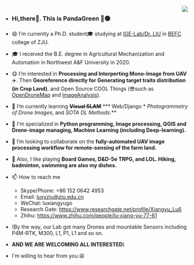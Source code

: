 <img align="right" src="https://github-readme-stats.vercel.app/api?username=HobbitArmy&show_icons=true&icon_color=CE1D2D&text_color=718096&bg_color=ffffff&hide_title=true" />

- ### Hi,there👋. This is **PandaGreen 🐼🟢**
- 😄 I’m currently a Ph.D. student🎓 studying at [IGE-Lab/Dr. LIU][IGE] in [BEFC][BEFC] college of ZJU.
- 🎓 I received the B.E. degree in Agricultural Mechanization and Automation in Northwest A&F University in 2020.
- 😋 I’m interested in **Processing and Interperting Mono-Image from UAV**✈️. Then **Georeference directly for Generating target traits distribution (in Crop Land)**. and Open Source COOL Things (😎such as [OpenDroneMap][ODM] and [ImageAnalysis][IMG_ANA]).
- 🌱 I’m currently learning ~~**Visual SLAM**~~ *** Web/Django * *Photogrammetry of Drone Images*, and *SOTA DL Methods*.**
- 🙋 I'm specialized in **Python programming, Image processing, QGIS and Drone-image managing, Machine Learning (including Deep-learning).**
- 💞️ I’m looking to collaborate on the **fully-automated UAV image processing workflow for remote-sensing of the farm land.**
- 🐲 Also, I like playing **Board Games, D&D-5e TRPG, and LOL. Hiking, badminton, swimming are also my dishes.**
- 📫 How to reach me 
  - Skype/Phone: +86 152 0642 4953
  - Email: luxyzju@zju.edu.cn
  - WeChat: luxiangyugo
  - Research Gate: https://www.researchgate.net/profile/Xiangyu_Lu6
  - Zhihu: https://www.zhihu.com/people/lu-xiang-yu-77-61

- (By the way, our Lab got many Drones and mountable Sensors including P4M-RTK, M300, L1, P1, L1 and so on. 
- **AND WE ARE WELCOMING ALL INTERESTED**)
- I'm willing to hear from you.😃
<!---
HobbitArmy/HobbitArmy is a ✨ special ✨ repository because its `README.md` (this file) appears on your GitHub profile.
You can click the Preview link to take a look at your changes.
--->


[IGE]: https://person.zju.edu.cn/en/liufei
[BEFC]: http://www.caefs.zju.edu.cn/english/
[ODM]: https://github.com/OpenDroneMap/ODM 
[IMG_ANA]: https://github.com/clolsonus/ImageAnalysis 
